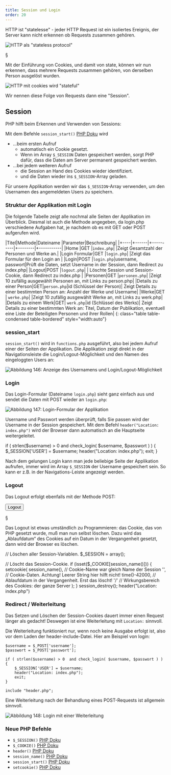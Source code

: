 ```yaml
---
title: Session und Login
order: 20
---
```


HTTP ist "statelesse" - jeder HTTP Request ist ein isoliertes Ereignis, der
Server kann nicht erkennen ob Requests zusammen gehören.

![HTTP als "stateless protocol"](/images/stateless-http.svg)

§

Mit der Einführung von Cookies, und damit von state, können
wir nun erkennen, dass mehrere Requests zusammen gehören,
von derselben Person ausgelöst wurden. 

![HTTP mit cookies wird "stateful"](/images/stateful-http-with-cookies.svg)

Wir nennen diese Folge von Requests dann eine "Session".

Session
--------
PHP hilft beim Erkennen und Verwenden von Sessions:

Mit dem Befehle  `session_start()` [PHP
Doku](http://www.php.net/manual/de/function.session-start.php)  wird 

* …beim ersten Aufruf 
  * automatisch ein Cookie gesetzt. 
  * Wenn im Array `$_SESSION` Daten gespeichert werden, sorgt PHP dafür, dass die Daten am Server permanent gespeichert werden.
* …bei jedem weiteren Aufruf 
  * die Session an Hand des Cookies wieder identifiziert.
  * und die Daten wieder ins `$_SESSION`-Array geladen.

Für unsere Applikation werden wir das `$_SESSION`-Array verwenden, um den Usernamen des angemeldeten Users zu speichern. 

### Struktur der Applikation mit Login


Die folgende Tabelle zeigt alle nochmal alle Seiten der Applikation im Überblick. 
Diesmal ist auch die Methode angegeben, da login.php verschiedene Aufgaben hat,
je nachdem ob es mit GET oder POST aufgerufen wird.

|Titel|Methode|Dateiname  |Parameter|Beschreibung|
|+----|+------|+----------|+--------|+-----------|
|Home |GET    |`index.php`|         |Zeigt Gesamtzahl der Personen und Werke an.| 
|Login Formular|GET    |`login.php`|         |Zeigt das Formular für den Login an        | 
|Login|POST   |`login.php`|username, passwort|Prüft die Daten, setzt Username in der Session, dann Redirect zu index.php| 
|Logout|POST   |`logout.php`| | Löschte Session und Session-Cookie, dann
Redirect zu index.php | 
|Personen|GET |`personen.php`|   |Zeigt 10 zufällig ausgewählt Personen an, mit Links zu  person.php|
|Details zu einer Person|GET|`person.php`|id (Schlüssel der Person)| Zeigt Details zu einer bestimmten Person an: Anzahl der Werke und Username|
|Werke|GET    | `werke.php`|        |Zeigt 10 zufällig ausgewählt Werke an, mit Links zu werk.php| 
|Details zu einem Werk|GET| `werk.php`|id (Schlüssel des Werks)| Zeigt Details zu einer bestimmten Werk an: Titel, Datum der Publikation, eventuell eine Liste der Beteiligten Personen und ihrer Rollen|
{: class="table table-condensed table-bordered" style="width:auto"}

### session_start

`session_start()` wird in `functions.php` ausgeführt, also bei jedem Aufruf einer der Seiten der Applikation. Die Applikation zeigt direkt in der Navigationsleiste die Login/Logout-Möglichkeit und den Namen des eingeloggten Users an:


![Abbildung 146: Anzeige des Usernamens und Login/Logout-Möglichkeit](/images/image364.png)

### Login

Das Login-Formular (Dateiname `login.php`) sieht ganz einfach aus und sendet die Daten mit POST wieder an `login.php`:

![Abbildung 147: Login-Formular der Applikation](/images/image365.png)

Username und Passwort werden überprüft, falls Sie passen wird der Username in der Session gespeichert. Mit dem Befehl `header("Location: index.php")` wird der Browser dann automatisch an die Hauptseite weitergeleitet. 

<php caption="Überprüfung von username und passwort">
if ( strlen($username) > 0  and check_login( $username, $passwort ) ) {
    $_SESSION['USER'] = $username;
    header("Location: index.php");
    exit;
}
</php>

Nach dem gelungen Login kann man jede beliebige Seite der Applikation aufrufen, immer wird im Array `$_SESSION` der Username gespeichert sein. So kann er z.B. in der Navigations-Leiste angezeigt werden.

### Logout

Das Logout erfolgt ebenfalls mit der Methode POST:

<htmlcode>
  <form action="logout.php" method="post">
      <input type="submit" value="Logout" />
  </form>
</htmlcode>

§

Das Logout ist etwas umständlich zu Programmieren: das Cookie, das von PHP gesetzt wurde, muß man nun selbst löschen. Dazu wird das „Ablaufdatum“ des Cookies auf ein Datum in der Vergangenheit gesetzt, dann wird der Browser es löschen.

<php>
// Löschen aller Session-Variablen.
$_SESSION = array();

// Löscht das Session-Cookie.
if (isset($_COOKIE[session_name()])) {
  setcookie(
    session_name(),  // Cookie-Name war gleich Name der Session 
    '',             // Cookie-Daten. Achtung! Leerer String hier hilft nicht!
    time()-42000,  // Ablaufdatum in der Vergangenheit. Erst das löscht!
    '/'           // Wirkungsbereich des Cookies: der ganze Server
   );
}
session_destroy();
header("Location: index.php")
</php>

### Redirect / Weiterleitung

Das Setzen und Löschen der Session-Cookies dauert immer einen Request länger als gedacht! Deswegen ist eine Weiterleitung mit `Location:` sinnvoll. 

Die Weiterleitung funktioniert nur, wenn noch keine Ausgabe erfolgt ist, also vor dem Laden der header-include-Datei. Hier am Beispiel von login:

<php>
<?php
    $pagetitle = "Login";
    include "functions.php";

    $username = $_POST['username'];
    $passwort = $_POST['passwort'];

    if ( strlen($username) > 0  and check_login( $username, $passwort ) ) {
        $_SESSION['USER'] = $username;	
        header("Location: index.php");
        exit;
    } 

    include "header.php";
</php>

Eine Weiterleitung nach der Behandlung eines POST-Requests ist allgemein sinnvoll.


![Abbildung 148: Login mit einer Weiterleitung](/images/image366.png)


### Neue PHP Befehle

* `$_SESSION()` [PHP Doku](http://php.net/manual/en/reserved.variables.session.php)
* `$_COOKIE()` [PHP Doku](http://php.net/manual/en/reserved.variables.cookies.php)
* `header()` [PHP Doku](http://www.php.net/manual/de/function.header.php)  
* `session_name()` [PHP Doku](http://www.php.net/manual/de/function.session-name.php)
* `session_start()` [PHP Doku](http://www.php.net/manual/de/function.session-start.php)  
* `setcookie()` [PHP Doku](http://www.php.net/manual/de/function.setcookie.php)
